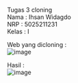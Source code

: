 Tugas 3 cloning  
Nama  : Ihsan Widagdo  
NRP   : 5025211231  
Kelas : I


Web yang dicloning :  
![image](https://github.com/dagdo03/tugas1-pweb-i/assets/95538168/cd43b971-37b7-411f-876c-a3b135676e6e)


Hasil :  
![image](https://github.com/dagdo03/tugas1-pweb-i/assets/95538168/be995acc-a4d0-440b-8406-c7cd17795a6e)


